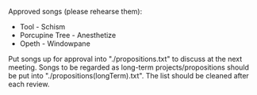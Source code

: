 Approved songs (please rehearse them):

- Tool - Schism
- Porcupine Tree - Anesthetize
- Opeth - Windowpane

Put songs up for approval into "./propositions.txt" to discuss at the next meeting. Songs to be regarded as long-term projects/propositions should be put into "./propositions(longTerm).txt".
The list should be cleaned after each review.
